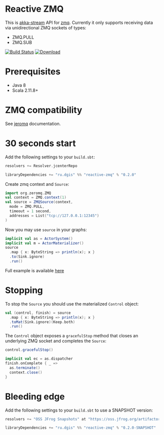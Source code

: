 # Reactive ZMQ

This is [akka-stream](http://doc.akka.io/docs/akka/current/scala/stream/index.html) API for [zmq](http://zeromq.org).
Currently it only supports receiving data via unidirectional ZMQ sockets of types:
  - ZMQ.PULL
  - ZMQ.SUB

[![Build Status](https://travis-ci.org/2gis/reactive-zmq.svg?branch=master)](https://travis-ci.org/2gis/reactive-zmq)
[![Download](https://api.bintray.com/packages/2gis/maven/reactive-zmq/images/download.svg)](https://bintray.com/2gis/maven/reactive-zmq/_latestVersion)

# Prerequisites

  - Java 8
  - Scala 2.11.8+

# ZMQ compatibility

See [jeromq](https://github.com/zeromq/jeromq/tree/v0.3.5) documentation.  

# 30 seconds start

Add the following settings to your `build.sbt`:

```scala
resolvers += Resolver.jcenterRepo

libraryDependencies += "ru.dgis" %% "reactive-zmq" % "0.2.0"
```

Create zmq context and `Source`:

```scala
import org.zeromq.ZMQ
val context = ZMQ.context(1)
val source = ZMQSource(context,
  mode = ZMQ.PULL,
  timeout = 1 second,
  addresses = List("tcp://127.0.0.1:12345")
)
```

Now you may use `source` in your graphs:

```scala
implicit val as = ActorSystem()
implicit val m = ActorMaterializer()
source
  .map { x: ByteString => println(x); x }
  .to(Sink.ignore)
  .run()
```

Full example is available [here](https://github.com/2gis/reactive-zmq/tree/master/src/test/scala/ru/dgis/reactivezmq/Examples.scala)

# Stopping

To stop the `Source` you should use the materialized `Control` object:

```scala
val (control, finish) = source
  .map { x: ByteString => println(x); x }
  .toMat(Sink.ignore)(Keep.both)
  .run()
```

The `Control` object exposes a `gracefulStop` method that closes an underlying ZMQ socket and completes the `Source`:

```scala
control.gracefulStop()

implicit val ec = as.dispatcher
finish.onComplete { _ =>
  as.terminate()
  context.close()
}
```

# Bleeding edge

Add the following settings to your `build.sbt` to use a SNAPSHOT version:

```scala
resolvers += "OSS JFrog Snapshots" at "https://oss.jfrog.org/artifactory/libs-snapshot/"

libraryDependencies += "ru.dgis" %% "reactive-zmq" % "0.2.0-SNAPSHOT"
```
